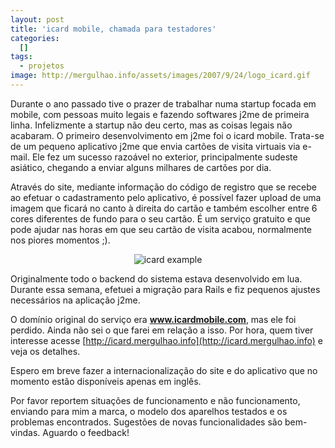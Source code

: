 ```yaml
--- 
layout: post
title: 'icard mobile, chamada para testadores'
categories: 
  []
tags:
  - projetos
image: http://mergulhao.info/assets/images/2007/9/24/logo_icard.gif
---
```


Durante o ano passado tive o prazer de trabalhar numa startup focada em mobile, com pessoas muito legais e fazendo softwares j2me de primeira linha. Infelizmente a startup não deu certo, mas as coisas legais não acabaram. O primeiro desenvolvimento em j2me foi o icard mobile. Trata-se de um pequeno aplicativo j2me que envia cartões de visita virtuais via e-mail. Ele fez um sucesso razoável no exterior, principalmente sudeste asiático, chegando a enviar alguns milhares de cartões por dia.

Através do site, mediante informação do código de registro que se recebe ao efetuar o cadastramento pelo aplicativo, é possível fazer upload de uma imagem que ficará no canto à direita do cartão e também escolher entre 6 cores diferentes de fundo para o seu cartão. É um serviço gratuito e que pode ajudar nas horas em que seu cartão de visita acabou, normalmente nos piores momentos ;). 

<div style="text-align: center">
<img src="http://mergulhao.info/assets/images/2007/9/24/icard_example.png" alt="icard example" style="border: 0px;" />
</div>

Originalmente todo o backend do sistema estava desenvolvido em lua. Durante essa semana, efetuei a migração para Rails e fiz pequenos ajustes necessários na aplicação j2me.

O domínio original do serviço era __www.icardmobile.com__, mas ele foi perdido. Ainda não sei o que farei em relação a isso. Por hora, quem tiver interesse acesse [http://icard.mergulhao.info](http://icard.mergulhao.info) e veja os detalhes.

Espero em breve fazer a internacionalização do site e do aplicativo que no momento estão disponíveis apenas em inglês.

Por favor reportem situações de funcionamento e não funcionamento, enviando para mim a marca, o modelo dos aparelhos testados e os problemas encontrados. Sugestões de novas funcionalidades são bem-vindas. Aguardo o feedback!
